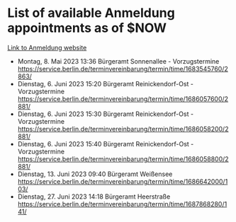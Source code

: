 # List of available Anmeldung appointments as of $NOW
[Link to Anmeldung website](https://service.berlin.de/terminvereinbarung/termin/tag.php?termin=1&anliegen[]=120686&dienstleisterlist=122210,122217,327316,122219,327312,122227,327314,122231,327346,122243,327348,122254,122252,329742,122260,329745,122262,329748,122271,327278,122273,327274,122277,327276,330436,122280,327294,122282,327290,122284,327292,122291,327270,122285,327266,122286,327264,122296,327268,150230,329760,122297,327286,122294,327284,122312,329763,122314,329775,122304,327330,122311,327334,122309,327332,317869,122281,327352,122279,329772,122283,122276,327324,122274,327326,122267,329766,122246,327318,122251,327320,122257,327322,122208,327298,122226,327300&herkunft=http%3A%2F%2Fservice.berlin.de%2Fdienstleistung%2F120686%2F)
- Montag, 8. Mai 2023 13:36 Bürgeramt Sonnenallee - Vorzugstermine https://service.berlin.de/terminvereinbarung/termin/time/1683545760/2863/
- Dienstag, 6. Juni 2023 15:20 Bürgeramt Reinickendorf-Ost - Vorzugstermine https://service.berlin.de/terminvereinbarung/termin/time/1686057600/2881/
- Dienstag, 6. Juni 2023 15:30 Bürgeramt Reinickendorf-Ost - Vorzugstermine https://service.berlin.de/terminvereinbarung/termin/time/1686058200/2881/
- Dienstag, 6. Juni 2023 15:40 Bürgeramt Reinickendorf-Ost - Vorzugstermine https://service.berlin.de/terminvereinbarung/termin/time/1686058800/2881/
- Dienstag, 13. Juni 2023 09:40 Bürgeramt Weißensee https://service.berlin.de/terminvereinbarung/termin/time/1686642000/103/
- Dienstag, 27. Juni 2023 14:18 Bürgeramt Heerstraße https://service.berlin.de/terminvereinbarung/termin/time/1687868280/141/
